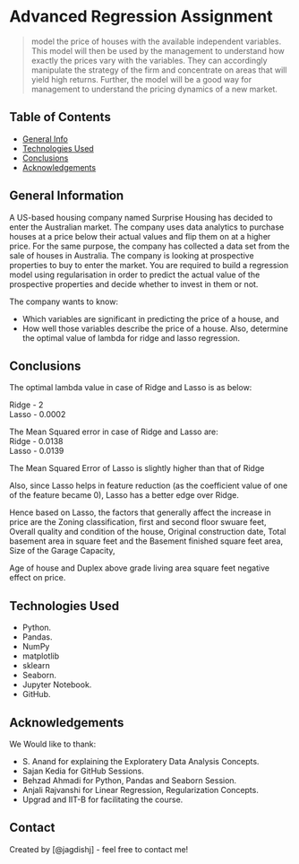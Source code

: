 # Advanced Regression Assignment
> model the price of houses with the available independent variables. This model will then be used by the management to understand how exactly the prices vary with the variables. They can accordingly manipulate the strategy of the firm and concentrate on areas that will yield high returns. Further, the model will be a good way for management to understand the pricing dynamics of a new market.

## Table of Contents
* [General Info](#general-information)
* [Technologies Used](#technologies-used)
* [Conclusions](#conclusions)
* [Acknowledgements](#acknowledgements)

<!-- You can include any other section that is pertinent to your problem -->

## General Information
A US-based housing company named Surprise Housing has decided to enter the Australian market. The company uses data analytics to purchase houses at a price below their actual values and flip them on at a higher price. For the same purpose, the company has collected a data set from the sale of houses in Australia. 
The company is looking at prospective properties to buy to enter the market. You are required to build a regression model using regularisation in order to predict the actual value of the prospective properties and decide whether to invest in them or not.

The company wants to know:
- Which variables are significant in predicting the price of a house, and
- How well those variables describe the price of a house.
Also, determine the optimal value of lambda for ridge and lasso regression.

<!-- You don't have to answer all the questions - just the ones relevant to your project. -->

## Conclusions
The optimal lambda value in case of Ridge and Lasso is as below:<br>

Ridge - 2 <br>
Lasso - 0.0002 <br>

The Mean Squared error in case of Ridge and Lasso are:<br>
Ridge - 0.0138<br>
Lasso - 0.0139<br>

The Mean Squared Error of Lasso is slightly higher than that of Ridge <br>

Also, since Lasso helps in feature reduction (as the coefficient value of one of the feature became 0), Lasso has a better edge over Ridge.<br>

Hence based on Lasso, the factors that generally affect the increase in price are the Zoning classification, first and second floor swuare feet, Overall quality and condition of the house, Original construction date, Total basement area in square feet and the Basement finished square feet area, Size of the Garage Capacity,

Age of house and Duplex above grade living area square feet negative effect on price.
<!-- You don't have to answer all the questions - just the ones relevant to your project. -->


## Technologies Used
- Python.
- Pandas.
- NumPy
- matplotlib
- sklearn
- Seaborn.
- Jupyter Notebook.
- GitHub.
<!-- As the libraries versions keep on changing, it is recommended to mention the version of library used in this project -->


## Acknowledgements
We Would like to thank:
- S. Anand for explaining the Exploratery Data Analysis Concepts.
- Sajan Kedia for GitHub Sessions.
- Behzad Ahmadi for Python, Pandas and Seaborn Session.
- Anjali Rajvanshi for Linear Regression, Regularization Concepts.
- Upgrad and IIT-B for facilitating the course.


## Contact
Created by [@jagdishj]  - feel free to contact me!


<!-- Optional -->
<!-- ## License -->
<!-- This project is open source and available under the [... License](). -->

<!-- You don't have to include all sections - just the one's relevant to your project -->
